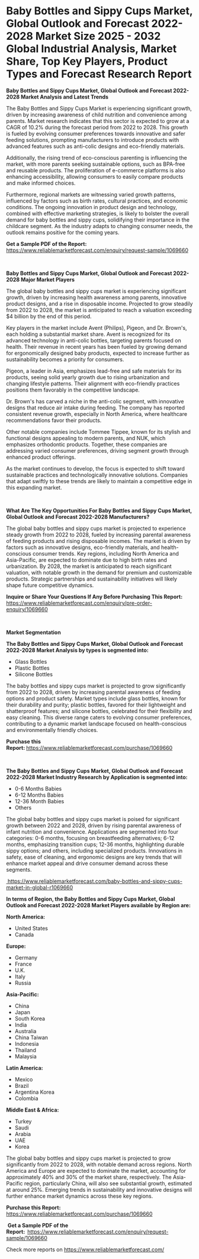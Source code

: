 <p><h1>Baby Bottles and Sippy Cups Market, Global Outlook and Forecast 2022-2028 Market Size 2025 - 2032 Global Industrial Analysis, Market Share, Top Key Players, Product Types and Forecast Research Report</h1></p><p><strong>Baby Bottles and Sippy Cups Market, Global Outlook and Forecast 2022-2028 Market Analysis and Latest Trends</strong></p>
<p><p>The Baby Bottles and Sippy Cups Market is experiencing significant growth, driven by increasing awareness of child nutrition and convenience among parents. Market research indicates that this sector is expected to grow at a CAGR of 10.2% during the forecast period from 2022 to 2028. This growth is fueled by evolving consumer preferences towards innovative and safer feeding solutions, prompting manufacturers to introduce products with advanced features such as anti-colic designs and eco-friendly materials.</p><p>Additionally, the rising trend of eco-conscious parenting is influencing the market, with more parents seeking sustainable options, such as BPA-free and reusable products. The proliferation of e-commerce platforms is also enhancing accessibility, allowing consumers to easily compare products and make informed choices. </p><p>Furthermore, regional markets are witnessing varied growth patterns, influenced by factors such as birth rates, cultural practices, and economic conditions. The ongoing innovation in product design and technology, combined with effective marketing strategies, is likely to bolster the overall demand for baby bottles and sippy cups, solidifying their importance in the childcare segment. As the industry adapts to changing consumer needs, the outlook remains positive for the coming years.</p></p>
<p><strong>Get a Sample PDF of the Report:&nbsp;</strong> <a href="https://www.reliablemarketforecast.com/enquiry/request-sample/1069660?utm_campaign=2820&utm_medium=2&utm_source=Github&utm_content=ia&utm_term=21032025&utm_id=baby-bottles-and-sippy-cups-market-global-outlook-and-forecast-2022-2028">https://www.reliablemarketforecast.com/enquiry/request-sample/1069660</a></p>
<p>&nbsp;</p>
<p><strong>Baby Bottles and Sippy Cups Market, Global Outlook and Forecast 2022-2028 Major Market Players</strong></p>
<p><p>The global baby bottles and sippy cups market is experiencing significant growth, driven by increasing health awareness among parents, innovative product designs, and a rise in disposable income. Projected to grow steadily from 2022 to 2028, the market is anticipated to reach a valuation exceeding $4 billion by the end of this period.</p><p>Key players in the market include Avent (Philips), Pigeon, and Dr. Brown's, each holding a substantial market share. Avent is recognized for its advanced technology in anti-colic bottles, targeting parents focused on health. Their revenue in recent years has been fueled by growing demand for ergonomically designed baby products, expected to increase further as sustainability becomes a priority for consumers.</p><p>Pigeon, a leader in Asia, emphasizes lead-free and safe materials for its products, seeing solid yearly growth due to rising urbanization and changing lifestyle patterns. Their alignment with eco-friendly practices positions them favorably in the competitive landscape.</p><p>Dr. Brown's has carved a niche in the anti-colic segment, with innovative designs that reduce air intake during feeding. The company has reported consistent revenue growth, especially in North America, where healthcare recommendations favor their products.</p><p>Other notable companies include Tommee Tippee, known for its stylish and functional designs appealing to modern parents, and NUK, which emphasizes orthodontic products. Together, these companies are addressing varied consumer preferences, driving segment growth through enhanced product offerings.</p><p>As the market continues to develop, the focus is expected to shift toward sustainable practices and technologically innovative solutions. Companies that adapt swiftly to these trends are likely to maintain a competitive edge in this expanding market.</p></p>
<p>&nbsp;</p>
<p><strong>What Are The Key Opportunities For Baby Bottles and Sippy Cups Market, Global Outlook and Forecast 2022-2028 Manufacturers?</strong></p>
<p><p>The global baby bottles and sippy cups market is projected to experience steady growth from 2022 to 2028, fueled by increasing parental awareness of feeding products and rising disposable incomes. The market is driven by factors such as innovative designs, eco-friendly materials, and health-conscious consumer trends. Key regions, including North America and Asia-Pacific, are expected to dominate due to high birth rates and urbanization. By 2028, the market is anticipated to reach significant valuation, with notable growth in the demand for premium and customizable products. Strategic partnerships and sustainability initiatives will likely shape future competitive dynamics.</p></p>
<p><strong>Inquire or Share Your Questions If Any Before Purchasing This Report:</strong> <a href="https://www.reliablemarketforecast.com/enquiry/pre-order-enquiry/1069660?utm_campaign=2820&utm_medium=2&utm_source=Github&utm_content=ia&utm_term=21032025&utm_id=baby-bottles-and-sippy-cups-market-global-outlook-and-forecast-2022-2028">https://www.reliablemarketforecast.com/enquiry/pre-order-enquiry/1069660</a></p>
<p>&nbsp;</p>
<p><strong>Market Segmentation</strong></p>
<p><strong>The Baby Bottles and Sippy Cups Market, Global Outlook and Forecast 2022-2028 Market Analysis by types is segmented into:</strong></p>
<p><ul><li>Glass Bottles</li><li>Plastic Bottles</li><li>Silicone Bottles</li></ul></p>
<p><p>The baby bottles and sippy cups market is projected to grow significantly from 2022 to 2028, driven by increasing parental awareness of feeding options and product safety. Market types include glass bottles, known for their durability and purity; plastic bottles, favored for their lightweight and shatterproof features; and silicone bottles, celebrated for their flexibility and easy cleaning. This diverse range caters to evolving consumer preferences, contributing to a dynamic market landscape focused on health-conscious and environmentally friendly choices.</p></p>
<p><strong>Purchase this Report:&nbsp;</strong><a href="https://www.reliablemarketforecast.com/purchase/1069660?utm_campaign=2820&utm_medium=2&utm_source=Github&utm_content=ia&utm_term=21032025&utm_id=baby-bottles-and-sippy-cups-market-global-outlook-and-forecast-2022-2028">https://www.reliablemarketforecast.com/purchase/1069660</a></p>
<p>&nbsp;</p>
<p><strong>The Baby Bottles and Sippy Cups Market, Global Outlook and Forecast 2022-2028 Market Industry Research by Application is segmented into:</strong></p>
<p><ul><li>0-6 Months Babies</li><li>6-12 Months Babies</li><li>12-36 Month Babies</li><li>Others</li></ul></p>
<p><p>The global baby bottles and sippy cups market is poised for significant growth between 2022 and 2028, driven by rising parental awareness of infant nutrition and convenience. Applications are segmented into four categories: 0-6 months, focusing on breastfeeding alternatives; 6-12 months, emphasizing transition cups; 12-36 months, highlighting durable sippy options; and others, including specialized products. Innovations in safety, ease of cleaning, and ergonomic designs are key trends that will enhance market appeal and drive consumer demand across these segments.</p></p>
<p><a href="https://www.reliablemarketforecast.com/baby-bottles-and-sippy-cups-market-in-global-r1069660?utm_campaign=2820&utm_medium=2&utm_source=Github&utm_content=ia&utm_term=21032025&utm_id=baby-bottles-and-sippy-cups-market-global-outlook-and-forecast-2022-2028">&nbsp;https://www.reliablemarketforecast.com/baby-bottles-and-sippy-cups-market-in-global-r1069660</a></p>
<p><strong>In terms of Region, the Baby Bottles and Sippy Cups Market, Global Outlook and Forecast 2022-2028 Market Players available by Region are:</strong></p>
<p>
    <p> <strong> North America: </strong>
        <ul>
            <li>United States</li>
            <li>Canada</li>
        </ul>
        </p> 
    <p> <strong> Europe: </strong>
        <ul>
            <li>Germany</li>
            <li>France</li>
            <li>U.K.</li>
            <li>Italy</li>
            <li>Russia</li>
        </ul>
        </p> 
    <p> <strong> Asia-Pacific: </strong>
        <ul>
            <li>China</li>
            <li>Japan</li>
            <li>South Korea</li>
            <li>India</li>
            <li>Australia</li>
            <li>China Taiwan</li>
            <li>Indonesia</li>
            <li>Thailand</li>
            <li>Malaysia</li>
        </ul>
        </p> 
    <p> <strong> Latin America: </strong>
        <ul>
            <li>Mexico</li>
            <li>Brazil</li>
            <li>Argentina Korea</li>
            <li>Colombia</li>
        </ul>
        </p> 
    <p> <strong> Middle East & Africa: </strong>
        <ul>
            <li>Turkey</li>
            <li>Saudi</li>
            <li>Arabia</li>
            <li>UAE</li>
            <li>Korea</li>
        </ul>
    </p>
    </p>
<p><p>The global baby bottles and sippy cups market is projected to grow significantly from 2022 to 2028, with notable demand across regions. North America and Europe are expected to dominate the market, accounting for approximately 40% and 30% of the market share, respectively. The Asia-Pacific region, particularly China, will also see substantial growth, estimated at around 25%. Emerging trends in sustainability and innovative designs will further enhance market dynamics across these key regions.</p></p>
<p><strong>Purchase this Report: </strong><a href="https://www.reliablemarketforecast.com/purchase/1069660?utm_campaign=2820&utm_medium=2&utm_source=Github&utm_content=ia&utm_term=21032025&utm_id=baby-bottles-and-sippy-cups-market-global-outlook-and-forecast-2022-2028">https://www.reliablemarketforecast.com/purchase/1069660</a></p>
<p>&nbsp;<strong>Get a Sample PDF of the Report:&nbsp;&nbsp;</strong><a href="https://www.reliablemarketforecast.com/enquiry/request-sample/1069660?utm_campaign=2820&utm_medium=2&utm_source=Github&utm_content=ia&utm_term=21032025&utm_id=baby-bottles-and-sippy-cups-market-global-outlook-and-forecast-2022-2028">https://www.reliablemarketforecast.com/enquiry/request-sample/1069660</a></p>
<p><strong></strong></p>
<p>Check more reports on <a href="https://www.reliablemarketforecast.com/?utm_campaign=2820&utm_medium=2&utm_source=Github&utm_content=ia&utm_term=21032025&utm_id=baby-bottles-and-sippy-cups-market-global-outlook-and-forecast-2022-2028">https://www.reliablemarketforecast.com/</a></p>
